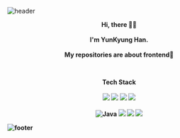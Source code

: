 ![header](https://capsule-render.vercel.app/api?color=F1E1A6&text=YUNKYUNG_HAN&fontAlignY=30&height=250&fontColor=303030&fontSize=50)

<p align="center"> 
   <b>Hi, there<b> 👋🏻 <br><br> 
  I'm YunKyung Han. <br><br>
  My repositories are about frontend🌱
</p>
<br>
<p align="center"> 
 <b>Tech Stack<b> <br><br>
  <img src="https://img.shields.io/badge/HTML5-E34F26?style=flat-square&logo=HTML5&logoColor=white"/></a> 
  <img src="https://img.shields.io/badge/CSS3-1572B6?style=flat-square&logo=CSS3&logoColor=white"/></a> 
  <img src="https://img.shields.io/badge/JavaScript-F7DF1E?style=flat-square&logo=JavaScript&logoColor=white"/></a> 
  <img src="https://img.shields.io/badge/Vue.js-4FC08D?style=flat-square&logo=Vue.js&logoColor=white"/></a> <br><br>
  <img alt="Java" src="https://img.shields.io/badge/java-%23ED8B00.svg?&style=flat-square&logo=java&logoColor=white"/>
  <img src="https://img.shields.io/badge/Node.js-339933?style=flat-square&logo=Node.js&logoColor=white"/></a> 
  <img src="https://img.shields.io/badge/MicrosoftSQLServer-CC2927?style=flat-square&logo=MicrosoftSQLServer&logoColor=white"/></a>
  <img src="https://img.shields.io/badge/Oracle-F80000?style=flat-square&logo=Oracle&logoColor=white"/></a>
</p>


![footer](https://capsule-render.vercel.app/api?section=footer&color=CDE4AD&height=250)


